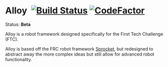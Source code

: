 # Alloy  [![Build Status](https://travis-ci.org/GarrettBurroughs/Alloy.svg?branch=master)](https://travis-ci.org/GarrettBurroughs/Alloy) [![CodeFactor](https://www.codefactor.io/repository/github/garrettburroughs/alloy/badge)](https://www.codefactor.io/repository/github/garrettburroughs/alloy)

Status: **Beta**


Alloy is a robot framework designed specifically for the First Tech Challenge (FTC).

Alloy is based off the FRC robot framework [Sprocket](https://github.com/MontclairRobotics/Sprocket), but redesigned to abstract away the more complex ideas but still allow for advanced robot functionality.
